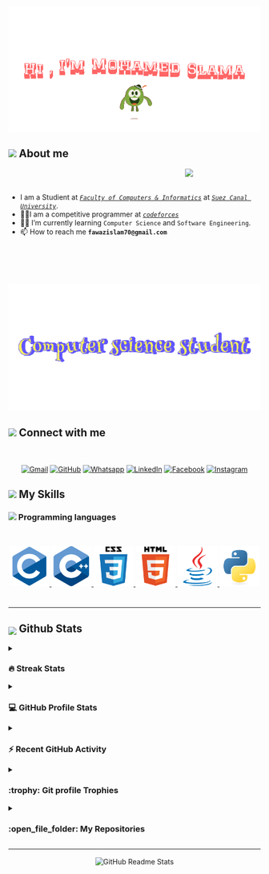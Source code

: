 <body>
  <p align="center">
  <img  src="https://github.com/Slama305/slama305/blob/main/2342ede6-c0ad-445c-80d5-f059c96d628e.gif" align="center" alt="GitHub Readme Stats" />

	  
## <img src = "https://i.pinimg.com/originals/3f/7e/4e/3f7e4eff7c96e9fe4b8b4b1ff3f7bdb5.gif" width = 6.5%> About me

<img align="right" src="https://www.freecoursesandbooks.net/wp-content/uploads/2022/03/18a4949fc9c8067172d3b96e302e7097.gif" width=30%>

<br><br>	  
- I am a Studient at [*`Faculty of Computers & Informatics`*](http://suez.edu.eg/ar/%d9%83%d9%84%d9%8a%d8%a9-%d8%a7%d9%84%d8%ad%d8%a7%d8%b3%d8%a8%d8%a7%d8%aa-%d9%88%d8%a7%d9%84%d9%85%d8%b9%d9%84%d9%88%d9%85%d8%a7%d8%aa/) at [*`Suez Canal University`*](http://suez.edu.eg/ar/). 
- 👨‍💻I am a competitive programmer at [*`codeforces`*](https://codeforces.com/profile/Slamaa)
- :student: I’m currently learning `Computer Science` and `Software Engineering`.
- 📫 How to reach me **`fawazislam70@gmail.com`**
<br><br><br><br>
	  
 #
 <p align="center">
<img src="https://github.com/Slama305/slama305/blob/main/5c3a5a33-5c96-46e0-b732-beeeb1b7c886.gif"/></p>
	

## <img src="https://github.com/7oSkaaa/7oSkaaa/blob/main/Images/Connect-with-me.gif?raw=true" width="10%"> Connect with me
<p align="center">
	<br><br>
	<a href="mailto:salmaabo341@gmail.com"><img img src="https://img.shields.io/badge/gmail-%23EA4335.svg?style=plastic&logo=gmail&logoColor=white" alt="Gmail"/></a>
	<a href="https://github.com/slama305"><img src="https://img.shields.io/badge/github-%23181717.svg?style=plastic&logo=github&logoColor=white" alt="GitHub"/></a>
	<a href="https://wa.me/0201020445156"><img src="https://img.shields.io/badge/whatsapp-%2325D366.svg?style=plastic&logo=whatsapp&logoColor=white" alt="Whatsapp"/></a>
	<a href="https://www.linkedin.com/in/mohamed-a-slama-012811258"><img src="https://img.shields.io/badge/linkedin-%230A66C2.svg?style=plastic&logo=linkedin&logoColor=white" alt="LinkedIn"/></a>
	<a href="https://www.facebook.com/mo.a.s.m.305"><img src="https://img.shields.io/badge/facebook-%231877F2.svg?style=plastic&logo=facebook&logoColor=white" alt="Facebook"/></a>
	<a href="https://instagram.com/mo_3.0.5"><img src="https://img.shields.io/badge/instagram-%23E4405F.svg?style=plastic&logo=instagram&logoColor=white" alt="Instagram"/></a>
</p>


	
	
## <img src="https://media2.giphy.com/media/QssGEmpkyEOhBCb7e1/giphy.gif?cid=ecf05e47a0n3gi1bfqntqmob8g9aid1oyj2wr3ds3mg700bl&rid=giphy.gif" width ="3%"> My Skills
	
### <img src = "https://github.com/7oSkaaa/7oSkaaa/blob/main/Images/Programming_Languages.gif?raw=true" width=5%> Programming languages

<p align="center"> 
  &emsp; 
<p align="center"> <a href="https://www.cprogramming.com/" target="_blank" rel="noreferrer"> <img src="https://raw.githubusercontent.com/devicons/devicon/master/icons/c/c-original.svg" alt="c" width="80" height="80"/> </a> <a href="https://www.w3schools.com/cpp/" target="_blank" rel="noreferrer"> <img src="https://raw.githubusercontent.com/devicons/devicon/master/icons/cplusplus/cplusplus-original.svg" alt="cplusplus" width="80" height="80"/> </a> <a href="https://www.w3schools.com/css/" target="_blank" rel="noreferrer"> <img src="https://raw.githubusercontent.com/devicons/devicon/master/icons/css3/css3-original-wordmark.svg" alt="css3" width="80" height="80"/> </a> <a href="https://www.w3.org/html/" target="_blank" rel="noreferrer"> <img src="https://raw.githubusercontent.com/devicons/devicon/master/icons/html5/html5-original-wordmark.svg" alt="html5" width="80" height="80"/> </a> <a href="https://www.java.com" target="_blank" rel="noreferrer"> <img src="https://raw.githubusercontent.com/devicons/devicon/master/icons/java/java-original.svg" alt="java" width="80" height="80"/> </a> <a href="https://www.python.org" target="_blank" rel="noreferrer"> <img src="https://raw.githubusercontent.com/devicons/devicon/master/icons/python/python-original.svg" alt="python" width="80" height="80"/> </a> </p>
</body>

#
---

## <img src="https://media1.giphy.com/media/v1.Y2lkPTc5MGI3NjExYzFhYzJkMmQ2MWQ3ZGY3MDhjZTE3MDI2Mzk3NzE1OWQyZTRlMmYwMCZjdD1z/iY8CRBdQXODJSCERIr/giphy.gif" width=5% valign="bottom"> Github Stats

<details><summary><h3> 🔥 Streak Stats</h3></summary>

----	

<p align="center"><img src="https://github-readme-streak-stats.herokuapp.com/?user=slama305&theme=tokyonight_duo" alt="slama305" /></p>

</details>
  
<details><summary><h3>💻 GitHub Profile Stats</h3></summary>

----
	
<p align="center">
    <a href="https://github.com/anuraghazra/github-readme-stats">
	    <img alt="slama305's Github Stats" src="https://github-readme-stats.vercel.app/api?username=slama305&show_icons=true&count_private=true&locale=en&theme=tokyonight&layout=compact" height="230px"/></a>
	  <img src="https://github-readme-stats.vercel.app/api/top-langs?username=slama305&langs_count=10&show_icons=true&locale=en&theme=tokyonight" alt="slama305" height="230px"/>
<br/>

  <b>Note:</b> Top languages is only a metric of the languages my public code consists of and doesn't reflect experience or skill level.
  </p>
</details>

<details><summary><h3>⚡ Recent GitHub Activity</h3></summary>

----
	
<img src="https://github-readme-activity-graph.vercel.app/graph?username=slama305&bg_color=1a1b27&color=aa82d9&line=628edb&point=64bfaf&area=true&hide_border=true)(https://github.com/ashutosh00710/github-readme-activity-graph)">
 
</details>

<details><summary> <h3> :trophy: Git profile Trophies </h3></summary>

----
	
<p align="center"> <a href="https://github.com/ryo-ma/github-profile-trophy"><img src="https://github-profile-trophy.vercel.app/?username=slama305&layout=compact&theme=tokyonight&column=4&margin-w=15&margin-h=15" alt="slama305" /></a> </p>

	
</details>
	
<details><summary><h3> :open_file_folder: My Repositories </h3></summary>

----
  <div>
  <p align="center">
	<a href="https://github.com/Slama305/FrontEnd_SummerTrainig">
      		<img src="https://github-readme-stats.vercel.app/api/pin/?username=slama305&repo=FrontEnd_SummerTrainig&theme=tokyonight" alt="GitHub Stats" />
    	</a>
	<a href="https://github.com/Slama305/slama305">
      		<img src="https://github-readme-stats.vercel.app/api/pin/?username=slama305&repo=slama305&theme=tokyonight" alt="GitHub Stats" />
    	</a>
	  <a href="https://github.com/Slama305/Projects_FrontEnd">
      		<img src="https://github-readme-stats.vercel.app/api/pin/?username=slama305&repo=Projects_FrontEnd&theme=tokyonight" alt="GitHub Stats" />
    	</a>
	  <a href="https://github.com/Slama305/my_templet">
      		<img src="https://github-readme-stats.vercel.app/api/pin/?username=slama305&repo=my_templet&theme=tokyonight" alt="GitHub Stats" />
    	</a>
	   <a href="https://github.com/Slama305/Linear_programing_problem">
      		<img src="https://github-readme-stats.vercel.app/api/pin/?username=slama305&repo=Linear_programing_problem&theme=tokyonight" alt="GitHub Stats" />
    	</a>
      <a href="https://github.com/Slama305/System_analysis">
      		<img src="https://github-readme-stats.vercel.app/api/pin/?username=slama305&repo=System_analysis&theme=tokyonight" alt="GitHub Stats" />
    	</a>
      <a href="https://github.com/Slama305/Project_File_Processing">
      		<img src="https://github-readme-stats.vercel.app/api/pin/?username=slama305&repo=Project_File_Processing&theme=tokyonight" alt="GitHub Stats" />
    	</a>
      <a href="https://github.com/Slama305/problem_solving_cpp">
      		<img src="https://github-readme-stats.vercel.app/api/pin/?username=slama305&repo=problem_solving_cpp&theme=tokyonight" alt="GitHub Stats" />
    	</a>
      <a href="https://github.com/Slama305/file_processing_byPython">
      		<img src="https://github-readme-stats.vercel.app/api/pin/?username=slama305&repo=file_processing_byPython&theme=tokyonight" alt="GitHub Stats" />
    	</a>
       <a href="https://github.com/Slama305/presntetion_Bio_computer">
      		<img src="https://github-readme-stats.vercel.app/api/pin/?username=slama305&repo=presntetion_Bio_computer&theme=tokyonight" alt="GitHub Stats" />
    	</a>
       <a href="https://github.com/Slama305/data-structure">
      		<img src="https://github-readme-stats.vercel.app/api/pin/?username=slama305&repo=data-structure&theme=tokyonight" alt="GitHub Stats" />
    	</a>
         <a href="https://github.com/Slama305/file_processing">
      		<img src="https://github-readme-stats.vercel.app/api/pin/?username=slama305&repo=file_processing&theme=tokyonight" alt="GitHub Stats" />
    	</a>
  </p>
</div>

  </details>
  
	
<hr>
<p align="center">
  <img  src="https://phoneky.co.uk/thumbs/screensavers/down/anime/naruto-vs-_VJYEPqKe.gif" align="center" alt="GitHub Readme Stats" />
 
 
	
